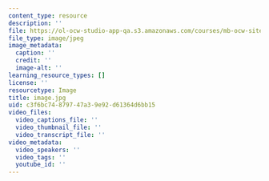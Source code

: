 ```yaml
---
content_type: resource
description: ''
file: https://ol-ocw-studio-app-qa.s3.amazonaws.com/courses/mb-ocw-site-1/image.jpg
file_type: image/jpeg
image_metadata:
  caption: ''
  credit: ''
  image-alt: ''
learning_resource_types: []
license: ''
resourcetype: Image
title: image.jpg
uid: c3f6bc74-8797-47a3-9e92-d61364d6bb15
video_files:
  video_captions_file: ''
  video_thumbnail_file: ''
  video_transcript_file: ''
video_metadata:
  video_speakers: ''
  video_tags: ''
  youtube_id: ''
---
```

